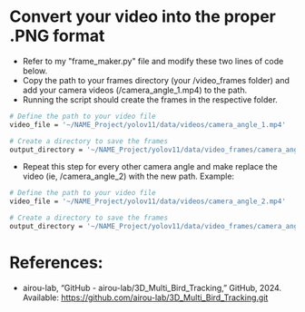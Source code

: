 # Convert your video into the proper .PNG format
- Refer to my "frame_maker.py" file and modify these two lines of code below.
- Copy the path to your frames directory (your /video_frames folder) and add your camera videos (/camera_angle_1.mp4) to the path.
- Running the script should create the frames in the respective folder.
```bash
# Define the path to your video file
video_file = '~/NAME_Project/yolov11/data/videos/camera_angle_1.mp4'

# Create a directory to save the frames
output_directory = '~/NAME_Project/yolov11/data/video_frames/camera_angle_1'
```

- Repeat this step for every other camera angle and make replace the video (ie, /camera_angle_2) with the new path. Example:
```bash
# Define the path to your video file
video_file = '~/NAME_Project/yolov11/data/videos/camera_angle_2.mp4'

# Create a directory to save the frames
output_directory = '~/NAME_Project/yolov11/data/video_frames/camera_angle_1'
```

# References:
- airou-lab, “GitHub - airou-lab/3D_Multi_Bird_Tracking,” GitHub, 2024. Available: https://github.com/airou-lab/3D_Multi_Bird_Tracking.git

